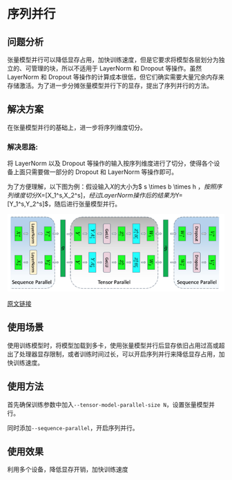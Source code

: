 # 序列并行

## 问题分析

张量模型并行可以降低显存占用，加快训练速度，但是它要求将模型各层划分为独立的、可管理的块，所以不适用于 LayerNorm 和 Dropout 等操作。虽然 LayerNorm 和 Dropout 等操作的计算成本很低，但它们确实需要大量冗余内存来存储激活。为了进一步分摊张量模型并行下的显存，提出了序列并行的方法。

## 解决方案

在张量模型并行的基础上，进一步将序列维度切分。

### 解决思路:

将 LayerNorm 以及 Dropout 等操作的输入按序列维度进行了切分，使得各个设备上面只需要做一部分的 Dropout 和 LayerNorm 等操作即可。

为了方便理解，以下图为例：假设输入$X$的大小为$ s \times b \times h $，按照序列维度切分$X=[X_1^s,X_2^s]$，经过LayerNorm操作后的结果为$Y=[Y_1^s,Y_2^s]$，随后进行张量模型并行。

![image.png](../../sources/images/sequence-parallel.png)

[原文链接](https://arxiv.org/pdf/2205.05198)

## 使用场景

使用训练模型时，将模型加载到多卡，使用张量模型并行后显存依旧占用过高或超出了处理器显存限制，或者训练时间过长，可以开启序列并行来降低显存占用，加快训练速度。

## 使用方法

首先确保训练参数中加入`--tensor-model-parallel-size N`，设置张量模型并行。

同时添加`--sequence-parallel`，开启序列并行。

## 使用效果

利用多个设备，降低显存开销，加快训练速度
